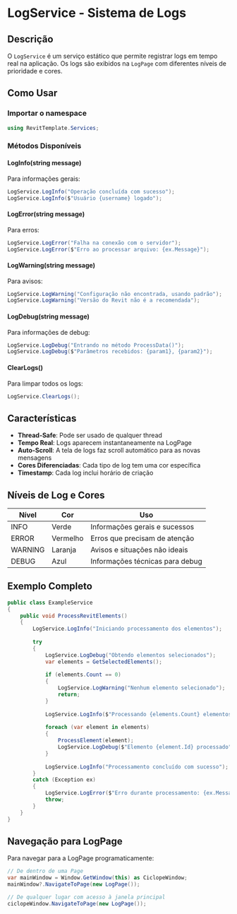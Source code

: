 # LogService - Sistema de Logs

## Descrição
O `LogService` é um serviço estático que permite registrar logs em tempo real na aplicação. Os logs são exibidos na `LogPage` com diferentes níveis de prioridade e cores.

## Como Usar

### Importar o namespace
```csharp
using RevitTemplate.Services;
```

### Métodos Disponíveis

#### LogInfo(string message)
Para informações gerais:
```csharp
LogService.LogInfo("Operação concluída com sucesso");
LogService.LogInfo($"Usuário {username} logado");
```

#### LogError(string message)
Para erros:
```csharp
LogService.LogError("Falha na conexão com o servidor");
LogService.LogError($"Erro ao processar arquivo: {ex.Message}");
```

#### LogWarning(string message)
Para avisos:
```csharp
LogService.LogWarning("Configuração não encontrada, usando padrão");
LogService.LogWarning("Versão do Revit não é a recomendada");
```

#### LogDebug(string message)
Para informações de debug:
```csharp
LogService.LogDebug("Entrando no método ProcessData()");
LogService.LogDebug($"Parâmetros recebidos: {param1}, {param2}");
```

#### ClearLogs()
Para limpar todos os logs:
```csharp
LogService.ClearLogs();
```

## Características

- **Thread-Safe**: Pode ser usado de qualquer thread
- **Tempo Real**: Logs aparecem instantaneamente na LogPage
- **Auto-Scroll**: A tela de logs faz scroll automático para as novas mensagens
- **Cores Diferenciadas**: Cada tipo de log tem uma cor específica
- **Timestamp**: Cada log inclui horário de criação

## Níveis de Log e Cores

| Nível   | Cor     | Uso                                    |
|---------|---------|----------------------------------------|
| INFO    | Verde   | Informações gerais e sucessos         |
| ERROR   | Vermelho| Erros que precisam de atenção         |
| WARNING | Laranja | Avisos e situações não ideais         |
| DEBUG   | Azul    | Informações técnicas para debug       |

## Exemplo Completo

```csharp
public class ExampleService
{
    public void ProcessRevitElements()
    {
        LogService.LogInfo("Iniciando processamento dos elementos");
        
        try
        {
            LogService.LogDebug("Obtendo elementos selecionados");
            var elements = GetSelectedElements();
            
            if (elements.Count == 0)
            {
                LogService.LogWarning("Nenhum elemento selecionado");
                return;
            }
            
            LogService.LogInfo($"Processando {elements.Count} elementos");
            
            foreach (var element in elements)
            {
                ProcessElement(element);
                LogService.LogDebug($"Elemento {element.Id} processado");
            }
            
            LogService.LogInfo("Processamento concluído com sucesso");
        }
        catch (Exception ex)
        {
            LogService.LogError($"Erro durante processamento: {ex.Message}");
            throw;
        }
    }
}
```

## Navegação para LogPage

Para navegar para a LogPage programaticamente:

```csharp
// De dentro de uma Page
var mainWindow = Window.GetWindow(this) as CiclopeWindow;
mainWindow?.NavigateToPage(new LogPage());

// De qualquer lugar com acesso à janela principal
ciclopeWindow.NavigateToPage(new LogPage());
```
